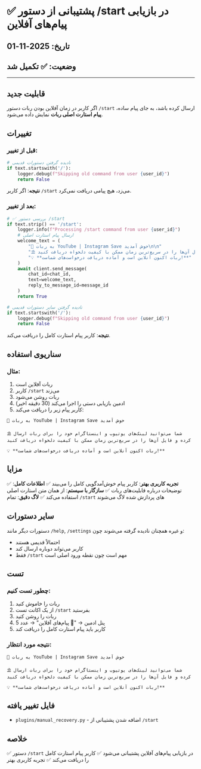 # ✅ پشتیبانی از دستور /start در بازیابی پیام‌های آفلاین

## تاریخ: 2025-11-01
## وضعیت: ✅ تکمیل شد

---

## قابلیت جدید
اگر کاربر در زمان آفلاین بودن ربات دستور `/start` ارسال کرده باشد، به جای پیام ساده، **پیام استارت اصلی ربات** نمایش داده می‌شود.

## تغییرات

### قبل از تغییر:
```python
# نادیده گرفتن دستورات قدیمی
if text.startswith('/'):
    logger.debug(f"Skipping old command from user {user_id}")
    return False
```

**نتیجه**: اگر کاربر `/start` می‌زد، هیچ پیامی دریافت نمی‌کرد.

### بعد از تغییر:
```python
# ✅ بررسی دستور /start
if text.strip() == '/start':
    logger.info(f"Processing /start command from user {user_id}")
    # ارسال پیام استارت اصلی
    welcome_text = (
        "🔴 به ربات YouTube | Instagram Save خوش آمدید\n\n"
        "⛱ شما می‌توانید لینک‌های یوتیوب و اینستاگرام خود را برای ربات ارسال کرده و فایل آن‌ها را در سریع‌ترین زمان ممکن با کیفیت دلخواه دریافت کنید\n\n"
        "💡 **ربات اکنون آنلاین است و آماده دریافت درخواست‌های شماست!**"
    )
    await client.send_message(
        chat_id=chat_id,
        text=welcome_text,
        reply_to_message_id=message_id
    )
    return True

# نادیده گرفتن سایر دستورات قدیمی
if text.startswith('/'):
    logger.debug(f"Skipping old command from user {user_id}")
    return False
```

**نتیجه**: کاربر پیام استارت کامل را دریافت می‌کند.

## سناریوی استفاده

### مثال:
1. ربات آفلاین است
2. کاربر `/start` می‌زند
3. ربات روشن می‌شود
4. ادمین بازیابی دستی را اجرا می‌کند (30 دقیقه اخیر)
5. کاربر پیام زیر را دریافت می‌کند:

```
🔴 به ربات YouTube | Instagram Save خوش آمدید

⛱ شما می‌توانید لینک‌های یوتیوب و اینستاگرام خود را برای ربات ارسال کرده و فایل آن‌ها را در سریع‌ترین زمان ممکن با کیفیت دلخواه دریافت کنید

💡 **ربات اکنون آنلاین است و آماده دریافت درخواست‌های شماست!**
```

## مزایا

✅ **تجربه کاربری بهتر**: کاربر پیام خوش‌آمدگویی کامل را می‌بیند
✅ **اطلاعات کامل**: توضیحات درباره قابلیت‌های ربات
✅ **سازگار با سیستم**: از همان متن استارت اصلی استفاده می‌کند
✅ **لاگ دقیق**: تمام `/start` های پردازش شده لاگ می‌شوند

## سایر دستورات

دستورات دیگر مانند `/help`, `/settings` و غیره همچنان نادیده گرفته می‌شوند چون:
- احتمالاً قدیمی هستند
- کاربر می‌تواند دوباره ارسال کند
- فقط `/start` مهم است چون نقطه ورود اصلی است

## تست

### چطور تست کنیم:
1. ربات را خاموش کنید
2. از یک اکانت تست `/start` بفرستید
3. ربات را روشن کنید
4. پنل ادمین → "📨 پیام‌های آفلاین" → عدد 5
5. کاربر باید پیام استارت کامل را دریافت کند

### نتیجه مورد انتظار:
```
🔴 به ربات YouTube | Instagram Save خوش آمدید

⛱ شما می‌توانید لینک‌های یوتیوب و اینستاگرام خود را برای ربات ارسال کرده و فایل آن‌ها را در سریع‌ترین زمان ممکن با کیفیت دلخواه دریافت کنید

💡 **ربات اکنون آنلاین است و آماده دریافت درخواست‌های شماست!**
```

## فایل تغییر یافته
- `plugins/manual_recovery.py` - اضافه شدن پشتیبانی از `/start`

## خلاصه
✅ دستور `/start` در بازیابی پیام‌های آفلاین پشتیبانی می‌شود
✅ کاربر پیام استارت کامل را دریافت می‌کند
✅ تجربه کاربری بهتر
